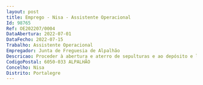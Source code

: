 ```yaml
--- 
layout: post
title: Emprego - Nisa - Assistente Operacional
Id: 98765
Ref: OE202207/0004
DataAbertura: 2022-07-01
DataFecho: 2022-07-15
Trabalho: Assistente Operacional
Empregador: Junta de Freguesia de Alpalhão
Descricao: Proceder à abertura e aterro de sepulturas e ao depósito e levantamento de restos mortais  Cuidar de todo o setor afeto ao cemitério de Alpalhão, cumprindo e fazendo cumprir o que determina o Regulamento do Cemitério de Alpalhão  Prestar todo o serviço de limpeza, varredura de ruas, W.C., caminhos vicinais e manutenção do cemitério, entre outros para os quais tenha qualificação adequada  Receber diariamente ordens sob o serviço a desempenhar, designadamente, em cargas e descargas de vário material  Executar ações de manutenção e conservação de vários equipamentos da responsabilidade da Junta de Freguesia  Manusear equipamentos, ferramentas e utensílios manuais ou elétricos, necessários à execução dos trabalhos e proceder à sua arrumação e limpeza  Prestar apoio nas atividades dinamizadas pela Freguesia  Exercer funções não expressamente mencionadas, que lhe sejam afins funcionalmente ligadas, para as quais o trabalhador detenha qualificação adequada, enquadradas no grau 1 de complexidade funcional.
CodigoPostal: 6050-033 ALPALHÃO
Concelho: Nisa
Distrito: Portalegre
--- 
```


